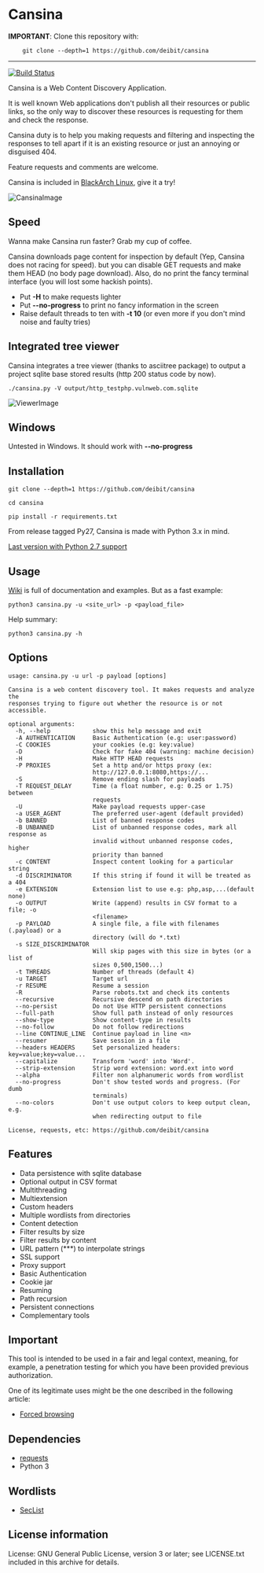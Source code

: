 # Cansina

**IMPORTANT**: Clone this repository with:

```
    git clone --depth=1 https://github.com/deibit/cansina
```

---

[![Build Status](https://travis-ci.org/deibit/cansina.svg?branch=master)](https://travis-ci.org/deibit/cansina)

Cansina is a Web Content Discovery Application.

It is well known Web applications don't publish all their resources or public links,
so the only way to discover these resources is requesting for them and check the response.

Cansina duty is to help you making requests and filtering and inspecting the responses to tell
apart if it is an existing resource or just an annoying or disguised 404.

Feature requests and comments are welcome.

Cansina is included in [BlackArch Linux](https://www.blackarch.org/), give it a try!

![CansinaImage](https://github.com/deibit/cansina/raw/gh-pages/images/cansina-showcase.png "Image")

## Speed

Wanna make Cansina run faster? Grab my cup of coffee.

Cansina downloads page content for inspection by default (Yep, Cansina does not racing for speed). but you can disable GET requests and make them HEAD (no body page download). Also, do no print the fancy terminal interface (you will lost some hackish points).

- Put **-H** to make requests lighter
- Put **--no-progress** to print no fancy information in the screen
- Raise default threads to ten with **-t 10** (or even more if you don't mind noise and faulty tries)

## Integrated tree viewer

Cansina integrates a tree viewer (thanks to asciitree package) to output a project sqlite base stored results (http 200 status code by now).

```
./cansina.py -V output/http_testphp.vulnweb.com.sqlite
```

![ViewerImage](https://github.com/deibit/cansina/raw/gh-pages/images/viewer.png "Image")


## Windows

Untested in Windows. It should work with **--no-progress**

## Installation

```
git clone --depth=1 https://github.com/deibit/cansina

cd cansina

pip install -r requirements.txt
```

From release tagged Py27, Cansina is made with Python 3.x in mind.

[Last version with Python 2.7 support](https://github.com/deibit/cansina/tree/Py27)

## Usage

[Wiki](https://github.com/deibit/cansina/wiki) is full of documentation and examples. But as a fast example:

```
python3 cansina.py -u <site_url> -p <payload_file>
```

Help summary:

```
python3 cansina.py -h
```

## Options

```
usage: cansina.py -u url -p payload [options]

Cansina is a web content discovery tool. It makes requests and analyze the
responses trying to figure out whether the resource is or not accessible.

optional arguments:
  -h, --help            show this help message and exit
  -A AUTHENTICATION     Basic Authentication (e.g: user:password)
  -C COOKIES            your cookies (e.g: key:value)
  -D                    Check for fake 404 (warning: machine decision)
  -H                    Make HTTP HEAD requests
  -P PROXIES            Set a http and/or https proxy (ex:
                        http://127.0.0.1:8080,https://...
  -S                    Remove ending slash for payloads
  -T REQUEST_DELAY      Time (a float number, e.g: 0.25 or 1.75) between
                        requests
  -U                    Make payload requests upper-case
  -a USER_AGENT         The preferred user-agent (default provided)
  -b BANNED             List of banned response codes
  -B UNBANNED           List of unbanned response codes, mark all response as
                        invalid without unbanned response codes, higher
                        priority than banned
  -c CONTENT            Inspect content looking for a particular string
  -d DISCRIMINATOR      If this string if found it will be treated as a 404
  -e EXTENSION          Extension list to use e.g: php,asp,...(default none)
  -o OUTPUT             Write (append) results in CSV format to a file; -o
                        <filename>
  -p PAYLOAD            A single file, a file with filenames (.payload) or a
                        directory (will do *.txt)
  -s SIZE_DISCRIMINATOR
                        Will skip pages with this size in bytes (or a list of
                        sizes 0,500,1500...)
  -t THREADS            Number of threads (default 4)
  -u TARGET             Target url
  -r RESUME             Resume a session
  -R                    Parse robots.txt and check its contents
  --recursive           Recursive descend on path directories
  --no-persist          Do not Use HTTP persistent connections
  --full-path           Show full path instead of only resources
  --show-type           Show content-type in results
  --no-follow           Do not follow redirections
  --line CONTINUE_LINE  Continue payload in line <n>
  --resumer             Save session in a file
  --headers HEADERS     Set personalized headers: key=value;key=value...
  --capitalize          Transform 'word' into 'Word'.
  --strip-extension     Strip word extension: word.ext into word
  --alpha               Filter non alphanumeric words from wordlist
  --no-progress         Don't show tested words and progress. (For dumb
                        terminals)
  --no-colors           Don't use output colors to keep output clean, e.g.
                        when redirecting output to file

License, requests, etc: https://github.com/deibit/cansina
```

## Features

- Data persistence with sqlite database
- Optional output in CSV format
- Multithreading
- Multiextension
- Custom headers
- Multiple wordlists from directories
- Content detection
- Filter results by size
- Filter results by content
- URL pattern (\*\*\*) to interpolate strings
- SSL support
- Proxy support
- Basic Authentication
- Cookie jar
- Resuming
- Path recursion
- Persistent connections
- Complementary tools

## Important

This tool is intended to be used in a fair and legal context, meaning, for example,
a penetration testing for which you have been provided previous authorization.

One of its legitimate uses might be the one described in the following article:

- [Forced browsing](https://www.owasp.org/index.php/Forced_browsing)

## Dependencies

- [requests](https://github.com/kennethreitz/requests)
- Python 3

## Wordlists

- [SecList](https://github.com/danielmiessler/SecLists)

## License information

License: GNU General Public License, version 3 or later; see LICENSE.txt
included in this archive for details.
